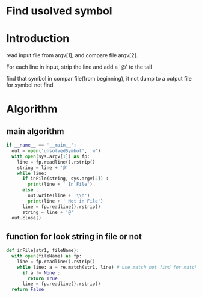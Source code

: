 # Find usolved symbol
# Introduction
read input file from argv[1], and compare file argv[2].

For each line in input, strip the line and add a '@' to the tail

find that symbol in compar file(from beginning), it not dump to a output file for symbol not find
# Algorithm
## main algorithm

```python
if __name__ == '__main__':
  out = open('unsolvedSymbol', 'w')
  with open(sys.argv[1]) as fp:
    line = fp.readline().rstrip()
    string = line + '@'
    while line:
      if inFile(string, sys.argv[2]) :
        print(line + ' In File')
      else :
        out.write(line + '\\n')
        print(line + ' Not in File')
      line = fp.readline().rstrip()
      string = line + '@'
  out.close()
```

## function for look string in file or not
```python
def inFile(str1, fileName): 
  with open(fileName) as fp: 
    line = fp.readline().rstrip() 
    while line: a = re.match(str1, line) # use match not find for match start from beginning 
      if a != None : 
        return True 
      line = fp.readline().rstrip() 
  return False
``````